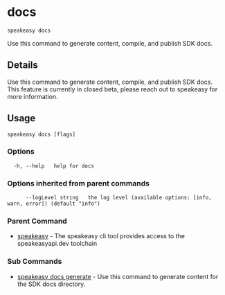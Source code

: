 # docs  
`speakeasy docs`  


Use this command to generate content, compile, and publish SDK docs.  

## Details

Use this command to generate content, compile, and publish SDK docs. This feature is currently in closed beta, please reach out to speakeasy for more information.

## Usage

```
speakeasy docs [flags]
```

### Options

```
  -h, --help   help for docs
```

### Options inherited from parent commands

```
      --logLevel string   the log level (available options: [info, warn, error]) (default "info")
```

### Parent Command

* [speakeasy](../README.md)	 - The speakeasy cli tool provides access to the speakeasyapi.dev toolchain
### Sub Commands

* [speakeasy docs generate](generate.md)	 - Use this command to generate content for the SDK docs directory.
